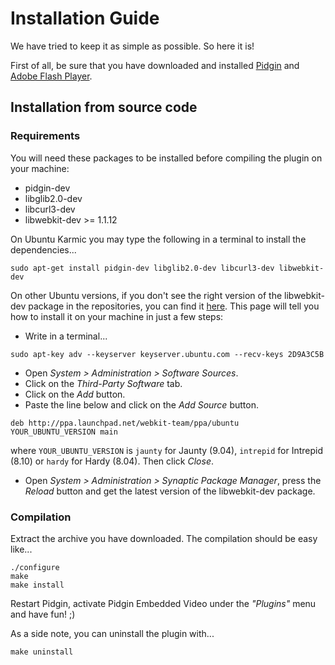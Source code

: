 # Installation Guide

We have tried to keep it as simple as possible. So here it is!

First of all, be sure that you have downloaded and installed [Pidgin](http://pidgin.im) and [Adobe Flash Player](http://get.adobe.com/flashplayer/).

## Installation from source code

### Requirements

You will need these packages to be installed before compiling the plugin on your machine:

  * pidgin-dev
  * libglib2.0-dev
  * libcurl3-dev
  * libwebkit-dev >= 1.1.12

On Ubuntu Karmic you may type the following in a terminal to install the dependencies...
```
sudo apt-get install pidgin-dev libglib2.0-dev libcurl3-dev libwebkit-dev
```

On other Ubuntu versions, if you don't see the right version of the libwebkit-dev package in the repositories, you can find it [here](https://launchpad.net/~webkit-team/+archive/ppa). This page will tell you how to install it on your machine in just a few steps:

  * Write in a terminal...
```
sudo apt-key adv --keyserver keyserver.ubuntu.com --recv-keys 2D9A3C5B
```
  * Open _System > Administration > Software Sources_.
  * Click on the _Third-Party Software_ tab.
  * Click on the _Add_ button.
  * Paste the line below and click on the _Add Source_ button.
```
deb http://ppa.launchpad.net/webkit-team/ppa/ubuntu YOUR_UBUNTU_VERSION main
```
where `YOUR_UBUNTU_VERSION` is `jaunty` for Jaunty (9.04), `intrepid` for Intrepid (8.10) or `hardy` for Hardy (8.04). Then click _Close_.
  * Open _System > Administration > Synaptic Package Manager_, press the _Reload_ button and get the latest version of the libwebkit-dev package.

### Compilation

Extract the archive you have downloaded. The compilation should be easy like...

```
./configure
make
make install
```

Restart Pidgin, activate Pidgin Embedded Video under the _"Plugins"_ menu and have fun! ;)

As a side note, you can uninstall the plugin with...
```
make uninstall
```
